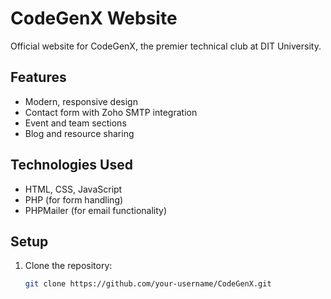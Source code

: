 # CodeGenX Website

Official website for CodeGenX, the premier technical club at DIT University.

## Features
- Modern, responsive design
- Contact form with Zoho SMTP integration
- Event and team sections
- Blog and resource sharing

## Technologies Used
- HTML, CSS, JavaScript
- PHP (for form handling)
- PHPMailer (for email functionality)

## Setup
1. Clone the repository:
   ```bash
   git clone https://github.com/your-username/CodeGenX.git
